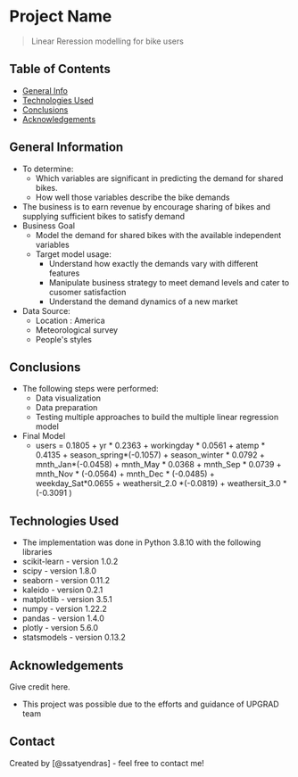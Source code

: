 # Project Name
> Linear Reression modelling for bike users


## Table of Contents
* [General Info](#general-information)
* [Technologies Used](#technologies-used)
* [Conclusions](#conclusions)
* [Acknowledgements](#acknowledgements)

<!-- You can include any other section that is pertinent to your problem -->

## General Information
- To determine:
    - Which variables are significant in predicting the demand for shared bikes.
    - How well those variables describe the bike demands
- The business is to earn revenue by encourage sharing of bikes and supplying sufficient bikes to satisfy demand 
- Business Goal
    - Model the demand for shared bikes with the available independent variables
    - Target model usage:
        - Understand how exactly the demands vary with different features
        - Manipulate business strategy to meet demand levels and cater to cusomer satisfaction
        - Understand the demand dynamics of a new market
- Data Source:
    - Location : America
    - Meteorological survey
    - People's styles

<!-- You don't have to answer all the questions - just the ones relevant to your project. -->

## Conclusions
- The following steps were performed:
    - Data visualization
    - Data preparation
    - Testing multiple approaches to build the multiple linear regression model
- Final Model
    - users = 0.1805 +  yr * 0.2363 + workingday * 0.0561 + atemp * 0.4135 + season_spring*(-0.1057) + season_winter * 0.0792 + mnth_Jan*(-0.0458) + mnth_May * 0.0368 + mnth_Sep * 0.0739 + mnth_Nov * (-0.0564) + mnth_Dec * (-0.0485) + weekday_Sat*0.0655 + weathersit_2.0 *(-0.0819) +  weathersit_3.0 * (-0.3091 )

<!-- You don't have to answer all the questions - just the ones relevant to your project. -->


## Technologies Used
- The implementation was done in Python 3.8.10 with the following libraries
- scikit-learn  - version  1.0.2
- scipy - version 1.8.0
- seaborn - version 0.11.2
- kaleido - version 0.2.1
- matplotlib - version 3.5.1
- numpy - version 1.22.2
- pandas - version 1.4.0
- plotly - version 5.6.0
- statsmodels - version 0.13.2
<!-- As the libraries versions keep on changing, it is recommended to mention the version of library used in this project -->

## Acknowledgements
Give credit here.
- This project was possible due to the efforts and guidance of UPGRAD team



## Contact
Created by [@ssatyendras] - feel free to contact me!


<!-- Optional -->
<!-- ## License -->
<!-- This project is open source and available under the [... License](). -->

<!-- You don't have to include all sections - just the one's relevant to your project -->